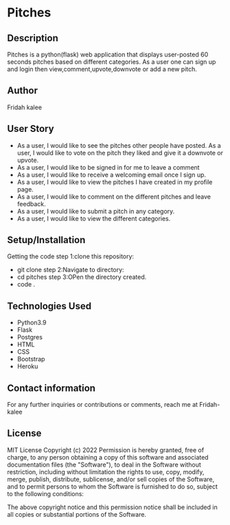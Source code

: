 # Pitches
## Description
Pitches is a python(flask) web application that displays user-posted 60 seconds pitches based on different categories. As a user one can sign up and login then view,comment,upvote,downvote or add a new pitch.
## Author
Fridah kalee
## User Story
* As a user, I would like to see the pitches other people have posted.
As a user, I would like to vote on the pitch they liked and give it a downvote or upvote.
* As a user, I would like to be signed in for me to leave a comment
* As a user, I would like to receive a welcoming email once I sign up.
* As a user, I would like to view the pitches I have created in my profile page.
* As a user, I would like to comment on the different pitches and leave feedback.
* As a user, I would like to submit a pitch in any category.
* As a user, I would like to view the different categories.


## Setup/Installation
Getting the code
step 1:clone this repository:
   * git clone
step 2:Navigate to directory:
   * cd pitches
step 3:OPen the directory created.
   * code .

## Technologies Used
* Python3.9
* Flask
* Postgres
* HTML
* CSS
* Bootstrap
* Heroku
## Contact information
For any further inquiries or contributions or comments, reach me at Fridah-kalee
## License
MIT License
Copyright (c) 2022
Permission is hereby granted, free of charge, to any person obtaining a copy of this software and associated documentation files (the "Software"), to deal in the Software without restriction, including without limitation the rights to use, copy, modify, merge, publish, distribute, sublicense, and/or sell copies of the Software, and to permit persons to whom the Software is furnished to do so, subject to the following conditions:

The above copyright notice and this permission notice shall be included in all copies or substantial portions of the Software.
     

